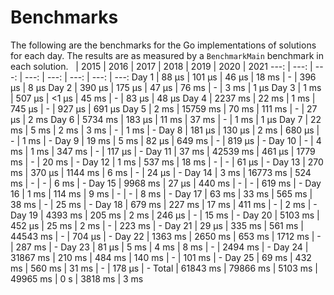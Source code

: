 # Benchmarks
The following are the benchmarks for the Go implementations of solutions for each day. The results are as measured by a `BenchmarkMain` benchmark in each solution.
 &nbsp;  | 2015 | 2016 | 2017 | 2018 | 2019 | 2020 | 2021
 ---:  | ---:  | ---:  | ---:  | ---:  | ---:  | ---:  | ---: 
Day 1 | 88 µs | 101 µs | 46 µs | 18 ms | - | 396 µs | 8 µs
Day 2 | 390 µs | 175 µs | 47 µs | 76 ms | - | 3 ms | 1 µs
Day 3 | 1 ms | 507 µs | <1 µs | 45 ms | - | 83 µs | 48 µs
Day 4 | 2237 ms | 22 ms | 1 ms | 745 µs | - | 927 µs | 691 µs
Day 5 | 2 ms | 15759 ms | 70 ms | 111 ms | - | 27 µs | 2 ms
Day 6 | 5734 ms | 183 µs | 11 ms | 37 ms | - | 1 ms | 1 µs
Day 7 | 22 ms | 5 ms | 2 ms | 3 ms | - | 1 ms | -
Day 8 | 181 µs | 130 µs | 2 ms | 680 µs | - | 1 ms | -
Day 9 | 19 ms | 5 ms | 82 µs | 649 ms | - | 819 µs | -
Day 10 | - | 4 ms | 1 ms | 347 ms | - | 117 µs | -
Day 11 | 37 ms | 42539 ms | 461 µs | 1779 ms | - | 20 ms | -
Day 12 | 1 ms | 537 ms | 18 ms | - | - | 61 µs | -
Day 13 | 270 ms | 370 µs | 1144 ms | 6 ms | - | 24 µs | -
Day 14 | 3 ms | 16773 ms | 524 ms | - | - | 6 ms | -
Day 15 | 9968 ms | 27 µs | 440 ms | - | - | 619 ms | -
Day 16 | 1 ms | 114 ms | 9 ms | - | - | 8 ms | -
Day 17 | 63 ms | 33 ms | 565 ms | 38 ms | - | 25 ms | -
Day 18 | 679 ms | 227 ms | 17 ms | 411 ms | - | 2 ms | -
Day 19 | 4393 ms | 205 ms | 2 ms | 246 µs | - | 15 ms | -
Day 20 | 5103 ms | 452 µs | 25 ms | 2 ms | - | 223 ms | -
Day 21 | 29 µs | 335 ms | 561 ms | 44543 ms | - | 704 µs | -
Day 22 | 1363 ms | 2650 ms | 653 ms | 1712 ms | - | 287 ms | -
Day 23 | 81 µs | 5 ms | 4 ms | 8 ms | - | 2494 ms | -
Day 24 | 31867 ms | 210 ms | 484 ms | 140 ms | - | 101 ms | -
Day 25 | 69 ms | 432 ms | 560 ms | 31 ms | - | 178 µs | -
Total | 61843 ms | 79866 ms | 5103 ms | 49965 ms | 0 s | 3818 ms | 3 ms